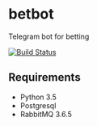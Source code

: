 # betbot
Telegram bot for betting

[![Build Status](https://travis-ci.org/Lookyan/betbot.svg?branch=master)](https://travis-ci.org/Lookyan/betbot)

## Requirements
- Python 3.5
- Postgresql
- RabbitMQ 3.6.5
